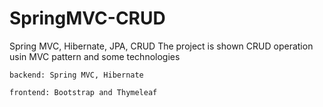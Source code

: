 # SpringMVC-CRUD
Spring MVC, Hibernate, JPA, CRUD
The project is shown CRUD operation usin MVC pattern and some technologies 

    backend: Spring MVC, Hibernate

    frontend: Bootstrap and Thymeleaf

